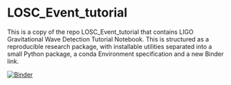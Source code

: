 # LOSC_Event_tutorial

This is a copy of the repo LOSC_Event_tutorial that contains LIGO Gravitational Wave Detection Tutorial Notebook. This is structured as a reproducible research package, with installable utilities separated into a small Python package, a conda Environment specification and a new Binder link.

[![Binder](https://mybinder.org/badge_logo.svg)](https://mybinder.org/v2/gh/Nancy078/LOSC_Event_tutorial/HEAD)

